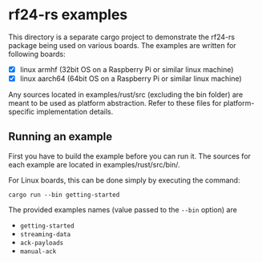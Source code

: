 # rf24-rs examples

This directory is a separate cargo project to demonstrate the rf24-rs package being used on various boards. The examples are written for following boards:

- [x] linux armhf (32bit OS on a Raspberry Pi or similar linux machine)
- [x] linux aarch64 (64bit OS on a Raspberry Pi or similar linux machine)

Any sources located in examples/rust/src (excluding the bin folder) are
meant to be used as platform abstraction. Refer to these files for
platform-specific implementation details.

## Running an example

First you have to build the example before you can run it.
The sources for each example are located in examples/rust/src/bin/.

For Linux boards, this can be done simply by executing the command:

```shell
cargo run --bin getting-started
```

The provided examples names (value passed to the `--bin` option) are

- `getting-started`
- `streaming-data`
- `ack-payloads`
- `manual-ack`
